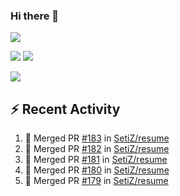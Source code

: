 ### Hi there 👋

![](https://github-profile-summary-cards.vercel.app/api/cards/profile-details?username=SetiZ&theme=github_dark)

![](https://github-profile-summary-cards.vercel.app/api/cards/repos-per-language?username=SetiZ&theme=github_dark)
![](https://github-profile-summary-cards.vercel.app/api/cards/most-commit-language?username=SetiZ&theme=github_dark)

![](https://github-profile-summary-cards.vercel.app/api/cards/stats?username=SetiZ&theme=github_dark)

## :zap: Recent Activity	

<!--START_SECTION:activity-->
1. 🎉 Merged PR [#183](https://github.com/SetiZ/resume/pull/183) in [SetiZ/resume](https://github.com/SetiZ/resume)
2. 🎉 Merged PR [#182](https://github.com/SetiZ/resume/pull/182) in [SetiZ/resume](https://github.com/SetiZ/resume)
3. 🎉 Merged PR [#181](https://github.com/SetiZ/resume/pull/181) in [SetiZ/resume](https://github.com/SetiZ/resume)
4. 🎉 Merged PR [#180](https://github.com/SetiZ/resume/pull/180) in [SetiZ/resume](https://github.com/SetiZ/resume)
5. 🎉 Merged PR [#179](https://github.com/SetiZ/resume/pull/179) in [SetiZ/resume](https://github.com/SetiZ/resume)
<!--END_SECTION:activity-->

<!--
**SetiZ/SetiZ** is a ✨ _special_ ✨ repository because its `README.md` (this file) appears on your GitHub profile.

Here are some ideas to get you started:

- 🔭 I’m currently working on ...
- 🌱 I’m currently learning ...
- 👯 I’m looking to collaborate on ...
- 🤔 I’m looking for help with ...
- 💬 Ask me about ...
- 📫 How to reach me: ...
- 😄 Pronouns: ...
- ⚡ Fun fact: ...
-->
